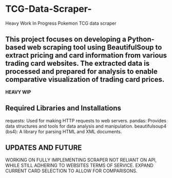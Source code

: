 # TCG-Data-Scraper-
Heavy Work In Progress Pokemon TCG data scraper 

## This project focuses on developing a Python-based web scraping tool using BeautifulSoup to extract pricing and card information from various trading card websites. The extracted data is processed and prepared for analysis to enable comparative visualization of trading card prices.
****HEAVY WIP****

## Required Libraries and Installations
requests: Used for making HTTP requests to web servers.
pandas: Provides data structures and tools for data analysis and manipulation.
beautifulsoup4 (bs4): A library for parsing HTML and XML documents.

## UPDATES AND FUTURE
WORKING ON FULLY IMPLEMENTING SCRAPER NOT RELIANT ON API, WHILE STILL ADHERING TO WEBSITES TERMS OF SERVICE.  EXPAND CURRENT CARD SELECTION TO ALLOW FOR COMPARISONS.
